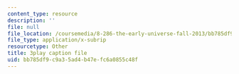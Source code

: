 ```yaml
---
content_type: resource
description: ''
file: null
file_location: /coursemedia/8-286-the-early-universe-fall-2013/bb785df9c9a35ad4b47efc6a0855c48f_vKLqWj0FRyc.vtt
file_type: application/x-subrip
resourcetype: Other
title: 3play caption file
uid: bb785df9-c9a3-5ad4-b47e-fc6a0855c48f
---
```

